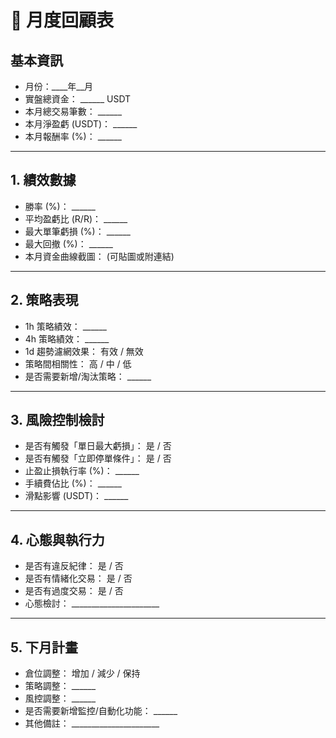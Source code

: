 # 📆 月度回顧表

## 基本資訊
- 月份：____年__月
- 實盤總資金： ______ USDT
- 本月總交易筆數： ______
- 本月淨盈虧 (USDT)： ______
- 本月報酬率 (%)： ______

---

## 1. 績效數據
- 勝率 (%)： ______
- 平均盈虧比 (R/R)： ______
- 最大單筆虧損 (%)： ______
- 最大回撤 (%)： ______
- 本月資金曲線截圖： (可貼圖或附連結)

---

## 2. 策略表現
- 1h 策略績效： ______
- 4h 策略績效： ______
- 1d 趨勢濾網效果： 有效 / 無效
- 策略間相關性： 高 / 中 / 低
- 是否需要新增/淘汰策略： ______

---

## 3. 風險控制檢討
- 是否有觸發「單日最大虧損」： 是 / 否
- 是否有觸發「立即停單條件」： 是 / 否
- 止盈止損執行率 (%)： ______
- 手續費佔比 (%)： ______
- 滑點影響 (USDT)： ______

---

## 4. 心態與執行力
- 是否有違反紀律： 是 / 否
- 是否有情緒化交易： 是 / 否
- 是否有過度交易： 是 / 否
- 心態檢討： ______________________

---

## 5. 下月計畫
- 倉位調整： 增加 / 減少 / 保持
- 策略調整： ______
- 風控調整： ______
- 是否需要新增監控/自動化功能： ______
- 其他備註： ______________________
